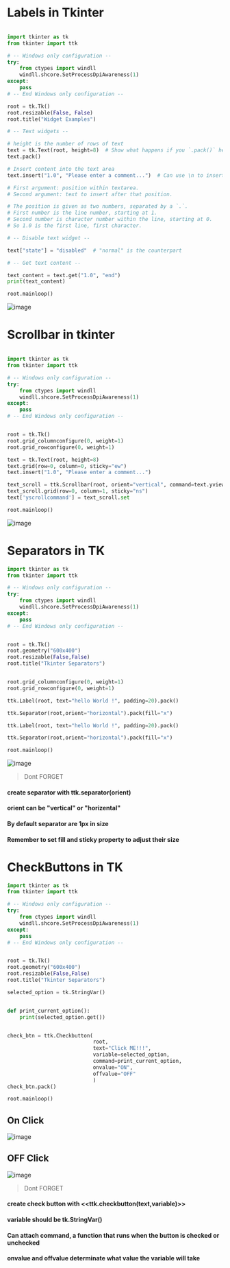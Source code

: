 # Labels in Tkinter 


```python

import tkinter as tk
from tkinter import ttk

# -- Windows only configuration --
try:
    from ctypes import windll
    windll.shcore.SetProcessDpiAwareness(1)
except:
    pass
# -- End Windows only configuration --

root = tk.Tk()
root.resizable(False, False)
root.title("Widget Examples")

# -- Text widgets --

# height is the number of rows of text
text = tk.Text(root, height=8)  # Show what happens if you `.pack()` here, while still assigning to variable.
text.pack()

# Insert content into the text area
text.insert("1.0", "Please enter a comment...")  # Can use \n to insert multiple lines.

# First argument: position within textarea.
# Second argument: text to insert after that position.

# The position is given as two numbers, separated by a `.`.
# First number is the line number, starting at 1.
# Second number is character number within the line, starting at 0.
# So 1.0 is the first line, first character.

# -- Disable text widget --

text["state"] = "disabled"  # "normal" is the counterpart

# -- Get text content --

text_content = text.get("1.0", "end")
print(text_content)

root.mainloop()

```

![image](https://github.com/user-attachments/assets/b75b6b79-81bd-4169-ac18-a26456156452)

# Scrollbar in tkinter 

```python

import tkinter as tk
from tkinter import ttk

# -- Windows only configuration --
try:
    from ctypes import windll
    windll.shcore.SetProcessDpiAwareness(1)
except:
    pass
# -- End Windows only configuration --


root = tk.Tk()
root.grid_columnconfigure(0, weight=1)
root.grid_rowconfigure(0, weight=1)

text = tk.Text(root, height=8)
text.grid(row=0, column=0, sticky="ew")
text.insert("1.0", "Please enter a comment...")

text_scroll = ttk.Scrollbar(root, orient="vertical", command=text.yview)
text_scroll.grid(row=0, column=1, sticky="ns")
text['yscrollcommand'] = text_scroll.set

root.mainloop()

```
![image](https://github.com/user-attachments/assets/1a197134-f310-47e2-b084-64cc9b6a9eb7)

# Separators in TK 

```python
import tkinter as tk
from tkinter import ttk

# -- Windows only configuration --
try:
    from ctypes import windll
    windll.shcore.SetProcessDpiAwareness(1)
except:
    pass
# -- End Windows only configuration --


root = tk.Tk()
root.geometry("600x400")
root.resizable(False,False)
root.title("Tkinter Separators")


root.grid_columnconfigure(0, weight=1)
root.grid_rowconfigure(0, weight=1)

ttk.Label(root, text="hello World !", padding=20).pack()

ttk.Separator(root,orient="horizontal").pack(fill="x")

ttk.Label(root, text="hello World !", padding=20).pack()

ttk.Separator(root,orient="horizontal").pack(fill="x")

root.mainloop()

```

![image](https://github.com/user-attachments/assets/2426b7ef-3dc0-480b-96f0-4c9706e55155)

<blockquote> Dont FORGET </blockquote>

#### create separator with ttk.separator(orient)
#### orient can be "vertical" or "horizental"
#### By default separator are 1px in size 
#### Remember to set fill and sticky property to adjust their size

# CheckButtons in TK

```python
import tkinter as tk
from tkinter import ttk

# -- Windows only configuration --
try:
    from ctypes import windll
    windll.shcore.SetProcessDpiAwareness(1)
except:
    pass
# -- End Windows only configuration --


root = tk.Tk()
root.geometry("600x400")
root.resizable(False,False)
root.title("Tkinter Separators")

selected_option = tk.StringVar()


def print_current_option():
    print(selected_option.get())


check_btn = ttk.Checkbutton(
                            root,
                            text="Click ME!!!", 
                            variable=selected_option,
                            command=print_current_option,
                            onvalue="ON",
                            offvalue="OFF"
                            )
check_btn.pack()

root.mainloop()

```
## On Click 

![image](https://github.com/user-attachments/assets/f1460e1d-bf1c-4b42-aa7b-df73874d982b)

## OFF Click 

![image](https://github.com/user-attachments/assets/4f0e49ad-fb47-41b1-82f3-d463c8c01f5e)


<blockquote> Dont FORGET </blockquote>

#### create check button  with <<ttk.checkbutton(text,variable)>>
#### variable should be  tk.StringVar()
#### Can attach command, a function that runs when the button is checked or unchecked 
#### onvalue and offvalue determinate what value the variable will take 
